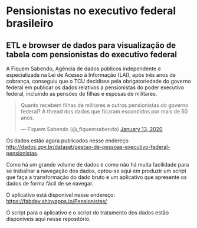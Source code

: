 # Pensionistas no executivo federal brasileiro

## ETL e browser de dados para visualização de tabela com pensionistas do executivo federal

A Fiquem Sabendo, Agência de dados públicos independente e especializada na Lei de Acesso à Informação (LAI), após três anos de cobrança, conseguiu que o TCU decidisse pela obrigatoriedade do governo federal em publicar os dados relativos a pensionistas do poder executivo federal, incluindo as pensões de filhas e esposas de militares.

<blockquote class="twitter-tweet"><p lang="pt" dir="ltr">Quanto recebem filhas de militares e outros pensionistas do governo federal? A thread dos dados que ficaram escondidos por mais de 50 anos.</p>&mdash; Fiquem Sabendo (@_fiquemsabendo) <a href="https://twitter.com/_fiquemsabendo/status/1216730018858065920?ref_src=twsrc%5Etfw">January 13, 2020</a></blockquote>

Os dados estão agora publicados nesse endereço http://dados.gov.br/dataset/gestao-de-pessoas-executivo-federal-pensionistas.

Como há um grande volume de dados e como não há muita facilidade para se trabalhar a navegação dos dados, optou-se aqui em produzir um script que faça a transformação do dado bruto e um aplicativo que apresente os dados de forma fácil de se navegar.

O aplicativo está disponível nesse endereço: https://fabdev.shinyapps.io/Pensionistas/

O script para o aplicativo e o script do tratamento dos dados estão disponíveis aqui nesse repositório.
